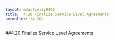```yaml
---
layout: m3activity0420
title: 	4.20 Finalize Service Level Agreements		
permalink: /4.20/
---
```

##4.20 Finalize Service Level Agreements	
